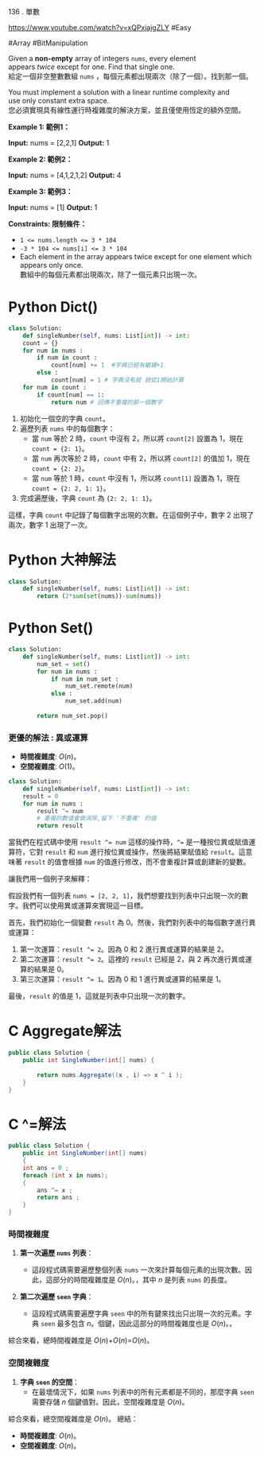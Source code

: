 136 . 單數

https://www.youtube.com/watch?v=xQPxiajgZLY
#Easy 

#Array 
#BitManipulation


Given a **non-empty** array of integers `nums`, every element appears _twice_ except for one. Find that single one.  
給定一個非空整數數組 `nums` ，每個元素都出現兩次（除了一個）。找到那一個。

You must implement a solution with a linear runtime complexity and use only constant extra space.  
您必須實現具有線性運行時複雜度的解決方案，並且僅使用恆定的額外空間。

**Example 1: 範例1：**

**Input:** nums = [2,2,1]
**Output:** 1

**Example 2: 範例2：**

**Input:** nums = [4,1,2,1,2]
**Output:** 4

**Example 3: 範例3：**

**Input:** nums = [1]
**Output:** 1

**Constraints: 限制條件：**

- `1 <= nums.length <= 3 * 104`
- `-3 * 104 <= nums[i] <= 3 * 104`
- Each element in the array appears twice except for one element which appears only once.  
    數組中的每個元素都出現兩次，除了一個元素只出現一次。

# Python Dict()
```python
class Solution:
    def singleNumber(self, nums: List[int]) -> int:
	count = {}
	for num in nums :
		if num in count :
			count[num] += 1  #字典已經有繼續+1
		else :
			count[num] = 1 # 字典沒有就 就從1開始計算
	for num in count :
		if count[num] == 1:
			return num # 回傳不重複的那一個數字
```


1. 初始化一個空的字典 `count`。
2. 遍歷列表 `nums` 中的每個數字：
    - 當 `num` 等於 2 時，`count` 中沒有 2，所以將 `count[2]` 設置為 1，現在 `count = {2: 1}`。
    - 當 `num` 再次等於 2 時，`count` 中有 2，所以將 `count[2]` 的值加 1，現在 `count = {2: 2}`。
    - 當 `num` 等於 1 時，`count` 中沒有 1，所以將 `count[1]` 設置為 1，現在 `count = {2: 2, 1: 1}`。
3. 完成遍歷後，字典 `count` 為 `{2: 2, 1: 1}`。

這樣，字典 `count` 中記錄了每個數字出現的次數。在這個例子中，數字 2 出現了兩次，數字 1 出現了一次。



# Python 大神解法
```python
class Solution:
    def singleNumber(self, nums: List[int]) -> int:
        return (2*sum(set(nums))-sum(nums))
```

# Python Set()
```python
class Solution:
    def singleNumber(self, nums: List[int]) -> int:
		num_set = set() 
		for num in nums :
			if num in num_set :
				num_set.remote(num)
			else :
				num_set.add(num)
		
		return num_set.pop()
```

### 更優的解法 : 異或運算
- **時間複雜度**: $O(n)$。
- **空間複雜度**: $O(1)$。
```python
class Solution:
    def singleNumber(self, nums: List[int]) -> int:
	result = 0 
	for num in nums :
		result ^= num 
		# 重複的數值會做消除,留下 '不重複' 的值  
		return result
```



當我們在程式碼中使用 `result ^= num` 這樣的操作時，`^=` 是一種按位異或賦值運算符，它對 `result` 和 `num` 進行按位異或操作，然後將結果賦值給 `result`。這意味著 `result` 的值會根據 `num` 的值進行修改，而不會重複計算或創建新的變數。

讓我們用一個例子來解釋：

假設我們有一個列表 `nums = [2, 2, 1]`，我們想要找到列表中只出現一次的數字。我們可以使用異或運算來實現這一目標。

首先，我們初始化一個變數 `result` 為 0。然後，我們對列表中的每個數字進行異或運算：

1. 第一次運算：`result ^= 2`。因為 0 和 2 進行異或運算的結果是 2。
2. 第二次運算：`result ^= 2`。這裡的 `result` 已經是 2，與 2 再次進行異或運算的結果是 0。
3. 第三次運算：`result ^= 1`。因為 0 和 1 進行異或運算的結果是 1。

最後，`result` 的值是 1，這就是列表中只出現一次的數字。




# C  Aggregate解法

```C#
public class Solution {
    public int SingleNumber(int[] nums) {
        
        return nums.Aggregate((x , i) => x ^ i );
    }
}
```

# C ^=解法

```C#
public class Solution {
    public int SingleNumber(int[] nums) 
    {
	int ans = 0 ;
	foreach (int x in nums);
	{
		ans ^= x ;
		return ans ; 
	}
}
```

### 時間複雜度

1. **第一次遍歷 `nums` 列表**：
    
    - 這段程式碼需要遍歷整個列表 `nums` 一次來計算每個元素的出現次數。因此，這部分的時間複雜度是 $O(n)$。，其中 $n$ 是列表 `nums` 的長度。
2. **第二次遍歷 `seen` 字典**：
    
    - 這段程式碼需要遍歷字典 `seen` 中的所有鍵來找出只出現一次的元素。字典 `seen` 最多包含 $n$。個鍵，因此這部分的時間複雜度也是 $O(n)$。。

綜合來看，總時間複雜度是 $O(n)$+$O(n)$=$O(n)$。

### 空間複雜度

1. **字典 `seen` 的空間**：
    - 在最壞情況下，如果 `nums` 列表中的所有元素都是不同的，那麼字典 `seen` 需要存儲 $n$ 個鍵值對。因此，空間複雜度是 $O(n)$。

綜合來看，總空間複雜度是 $O(n)$。
總結：

- **時間複雜度**: $O(n)$。
- **空間複雜度**: $O(n)$。